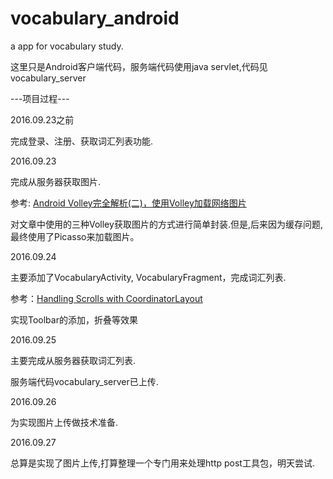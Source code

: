 # vocabulary_android
<p>a app for vocabulary study.</p>
<p>这里只是Android客户端代码，服务端代码使用java servlet,代码见vocabulary_server</p>

---项目过程---

2016.09.23之前
<p>完成登录、注册、获取词汇列表功能.</p>

2016.09.23
<p>完成从服务器获取图片.</p>
<p>参考: <a href="http://blog.csdn.net/guolin_blog/article/details/17482165">Android Volley完全解析(二)，使用Volley加载网络图片</a> </p>
<p>对文章中使用的三种Volley获取图片的方式进行简单封装.但是,后来因为缓存问题,最终使用了Picasso来加载图片。</p>

2016.09.24
<p>主要添加了VocabularyActivity, VocabularyFragment，完成词汇列表.</p>
<p>参考：<a href="https://guides.codepath.com/android/Handling-Scrolls-with-CoordinatorLayout">Handling Scrolls with CoordinatorLayout</a> </p>
<p>实现Toolbar的添加，折叠等效果</p>

2016.09.25
<p>主要完成从服务器获取词汇列表.</p>
<p>服务端代码vocabulary_server已上传.</p>

2016.09.26
<p>为实现图片上传做技术准备.</p>

2016.09.27
<p>总算是实现了图片上传,打算整理一个专门用来处理http post工具包，明天尝试.</p>
